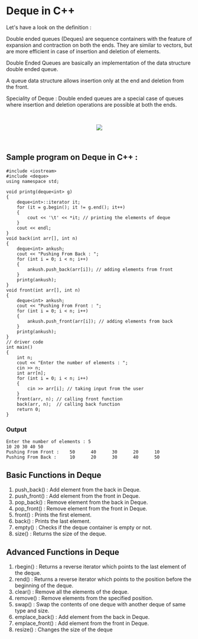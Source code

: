 # Deque in C++
<p> Let's have a look on the definition : </p>
<p> Double ended queues (Deques) are sequence containers with the feature of expansion and contraction on both the ends. They are similar to vectors, but are more efficient in case of insertion and deletion of elements. </p>
<p> Double Ended Queues are basically an implementation of the data structure double ended queue. </p>

<p> A queue data structure allows insertion only at the end and deletion from the front. </p>

<p> Speciality of Deque : Double ended queues are a special case of queues where insertion and deletion operations are possible at both the ends. </p>
<br>


<p align = "center">
    <img src = "https://user-images.githubusercontent.com/83535682/135678773-3f83ed69-aa6b-4bf6-9e9b-5f8b317e0cf5.png" />
</p>
  
  
<br>

## Sample program on Deque in C++ : 

```
#include <iostream>
#include <deque>
using namespace std;

void printg(deque<int> g)
{
    deque<int>::iterator it;
    for (it = g.begin(); it != g.end(); it++)
    {
        cout << '\t' << *it; // printing the elements of deque
    }
    cout << endl;
}
void back(int arr[], int n)
{
    deque<int> ankush;
    cout << "Pushing From Back : ";
    for (int i = 0; i < n; i++)
    {
        ankush.push_back(arr[i]); // adding elements from front
    }
    printg(ankush);
}
void front(int arr[], int n)
{
    deque<int> ankush;
    cout << "Pushing From Front : ";
    for (int i = 0; i < n; i++)
    {
        ankush.push_front(arr[i]); // adding elements from back
    }
    printg(ankush);
}
// driver code
int main()
{
    int n;
    cout << "Enter the number of elements : ";
    cin >> n;
    int arr[n];
    for (int i = 0; i < n; i++)
    {
        cin >> arr[i]; // taking input from the user
    }
    front(arr, n); // calling front function
    back(arr, n);  // calling back function
    return 0;
}
```

### Output
```
Enter the number of elements : 5
10 20 30 40 50
Pushing From Front :    50      40      30      20      10
Pushing From Back :     10      20      30      40      50
```
## Basic Functions in Deque
1. push_back() : Add element from the back in Deque.
2. push_front() : Add element from the front in Deque.
3. pop_back() : Remove element from the back in Deque.
4. pop_front() : Remove element from the front in Deque.
5. front() : Prints the first element.
6. back() : Prints the last element.
7. empty() : Checks if the deque container is empty or not.
8. size() : Returns the size of the deque.

## Advanced Functions in Deque
1. rbegin() : Returns a reverse iterator which points to the last element of the deque.
2. rend() : Returns a reverse iterator which points to the position before the beginning of the deque.
3. clear() : Remove all the elements of the deque.
4. remove() : Remove elements from the specified position.
5. swap() : Swap the contents of one deque with another deque of same type and size.
6. emplace_back() : Add element from the back in Deque.
7. emplace_front() : Add element from the front in Deque. 
8. resize() : Changes the size of the deque
